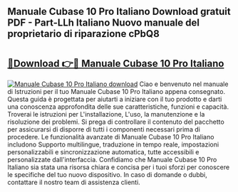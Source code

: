 ## Manuale Cubase 10 Pro Italiano Download gratuit PDF - Part-LLh Italiano Nuovo manuale del proprietario di riparazione cPbQ8

# <h2><a href="http://dfdlgwq.blite.top/?on=Manuale+Cubase+10+Pro+Italiano">🔗Download 👉🔴 Manuale Cubase 10 Pro Italiano</a></h2>

[![Manuale Cubase 10 Pro Italiano download](https://i.imgur.com/lujVjoI.png)](http://dfdlgwq.blite.top/?on=Manuale+Cubase+10+Pro+Italiano)
Ciao e benvenuto nel manuale di Istruzioni per il tuo Manuale Cubase 10 Pro Italiano appena consegnato. Questa guida è progettata per aiutarti a iniziare con il tuo prodotto e darti una conoscenza approfondita delle sue caratteristiche, funzioni e capacità. Troverai le istruzioni per L'installazione, L'uso, la manutenzione e la risoluzione dei problemi. Si prega di controllare il contenuto del pacchetto per assicurarsi di disporre di tutti i componenti necessari prima di procedere. Le funzionalità avanzate di Manuale Cubase 10 Pro Italiano includono Supporto multilingue, traduzione in tempo reale, impostazioni personalizzabili e sincronizzazione automatica, tutte accessibili e personalizzate dall'interfaccia. Confidiamo che Manuale Cubase 10 Pro Italiano sia stata una risorsa chiara e concisa per i tuoi sforzi per conoscere le specifiche del tuo nuovo dispositivo. In caso di domande o dubbi, contattare il nostro team di assistenza clienti.
